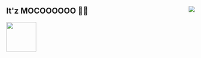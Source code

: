 ## It'z MOCOOOOOO 💖✨ <img align="right" src="https://media.discordapp.net/attachments/662625274474659850/783020862404165652/d8p27j1-2b080c34-b5bb-4b30-99c5-cf095817a0a4.png">
<a href="https://github.com/SiddhantManze" title="Github"><img width="80px" src="![4747499_github_icon](https://user-images.githubusercontent.com/78675340/136072069-ede3423a-63f2-484a-b51f-bcd7ad900d0c.png)
"></a>
